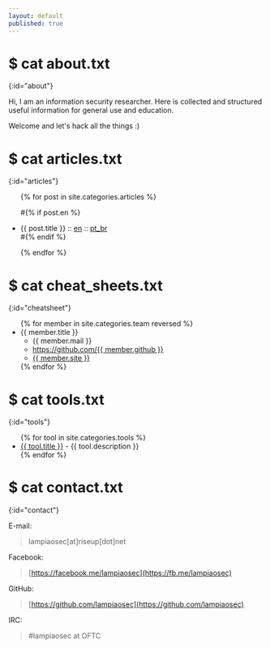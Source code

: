 ```yaml
---
layout: default
published: true
---
```


# $ cat about.txt
{:id="about"}

Hi, I am an information security researcher. Here is collected and structured useful information for general use and education.

Welcome and let's hack all the things :)

# $ cat articles.txt
{:id="articles"}

<ul>
{% for post in site.categories.articles %}

#{% if post.en %}
<li>{{ post.title }} :: <a href="{{ post.url }}" title="{{ post.description }}">en</a> :: <a href="{{ post.pt }}" title="{{ post.description_pt }}">pt_br</a></li>
#{% endif %}

{% endfor %}
</ul>

# $ cat cheat_sheets.txt
{:id="cheatsheet"}

<ul>
{% for member in site.categories.team reversed %}
<li id="{{ member.title }}">{{ member.title }}
<ul>
<li>{{ member.mail }}</li>
<li><a href="https://github.com/{{ member.github }}">https://github.com/{{ member.github }}</a></li>
<li><a href="{{ member.site }}">{{ member.site }}</a></li>
</ul>
</li>
{% endfor %}
</ul>

# $ cat tools.txt
{:id="tools"}

<ul>
{% for tool in site.categories.tools %}
<li><a href="{{ tool.link }}">{{ tool.title }}</a> - {{ tool.description }}</li>
{% endfor %}
</ul>

# $ cat contact.txt
{:id="contact"}

E-mail:

> lampiaosec[at]riseup[dot]net

Facebook:

> [https://facebook.me/lampiaosec](https://fb.me/lampiaosec)

GitHub:

> [https://github.com/lampiaosec](https://github.com/lampiaosec)

IRC:

> \#lampiaosec at OFTC